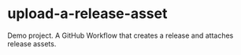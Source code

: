 # upload-a-release-asset
Demo project. A GitHub Workflow that creates a release and attaches release assets.
